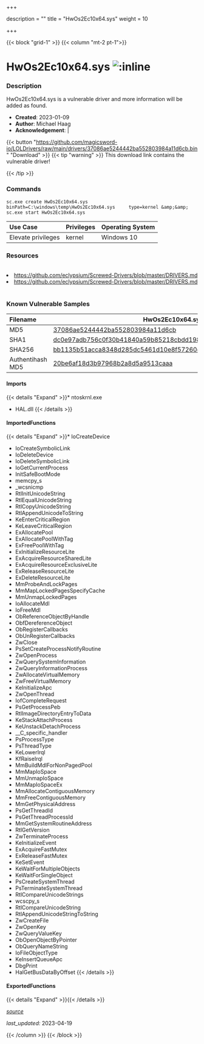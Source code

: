 +++

description = ""
title = "HwOs2Ec10x64.sys"
weight = 10

+++


{{< block "grid-1" >}}
{{< column "mt-2 pt-1">}}


# HwOs2Ec10x64.sys ![:inline](/images/twitter_verified.png) 


### Description

HwOs2Ec10x64.sys is a vulnerable driver and more information will be added as found.

- **Created**: 2023-01-09
- **Author**: Michael Haag
- **Acknowledgement**:  | [](https://twitter.com/)

{{< button "https://github.com/magicsword-io/LOLDrivers/raw/main/drivers/37086ae5244442ba552803984a11d6cb.bin" "Download" >}}
{{< tip "warning" >}}
This download link contains the vulnerable driver!

{{< /tip >}}

### Commands

```
sc.exe create HwOs2Ec10x64.sys binPath=C:\windows\temp\HwOs2Ec10x64.sys     type=kernel &amp;&amp; sc.exe start HwOs2Ec10x64.sys
```

| Use Case | Privileges | Operating System | 
|:---- | ---- | ---- |
| Elevate privileges | kernel | Windows 10 |

### Resources
<br>
<li><a href=" https://github.com/eclypsium/Screwed-Drivers/blob/master/DRIVERS.md"> https://github.com/eclypsium/Screwed-Drivers/blob/master/DRIVERS.md</a></li>
<li><a href="https://github.com/eclypsium/Screwed-Drivers/blob/master/DRIVERS.md">https://github.com/eclypsium/Screwed-Drivers/blob/master/DRIVERS.md</a></li>
<br>

### Known Vulnerable Samples

| Filename | HwOs2Ec10x64.sys |
|:---- | ---- | 
| MD5 | <a href="https://www.virustotal.com/gui/file/37086ae5244442ba552803984a11d6cb">37086ae5244442ba552803984a11d6cb</a> |
| SHA1 | <a href="https://www.virustotal.com/gui/file/dc0e97adb756c0f30b41840a59b85218cbdd198f">dc0e97adb756c0f30b41840a59b85218cbdd198f</a> |
| SHA256 | <a href="https://www.virustotal.com/gui/file/bb1135b51acca8348d285dc5461d10e8f57260e7d0c8cc4a092734d53fc40cbc">bb1135b51acca8348d285dc5461d10e8f57260e7d0c8cc4a092734d53fc40cbc</a> |
| Authentihash MD5 | <a href="https://www.virustotal.com/gui/search/authentihash%253A20be6af18d3b97968b2a8d5a9513caaa">20be6af18d3b97968b2a8d5a9513caaa</a> || Authentihash SHA1 | <a href="https://www.virustotal.com/gui/search/authentihash%253Ab6a4ef3babbd79479723b8586ea0e8c7a33d1661">b6a4ef3babbd79479723b8586ea0e8c7a33d1661</a> || Authentihash SHA256 | <a href="https://www.virustotal.com/gui/search/authentihash%253Aab494aba56e9ea7b6055ac437f6b678e7239b0fda54bf28019480565a098a6e3">ab494aba56e9ea7b6055ac437f6b678e7239b0fda54bf28019480565a098a6e3</a> || Signature | Huawei Technologies Co., Ltd., Symantec Class 3 Extended Validation Code Signing CA - G2, VeriSign   || Company | Huawei || Description | HwOs2Ec || Product | Huawei MateBook || OriginalFilename | HwOs2Ec.sys |
#### Imports
{{< details "Expand" >}}* ntoskrnl.exe
* HAL.dll
{{< /details >}}
#### ImportedFunctions
{{< details "Expand" >}}* IoCreateDevice
* IoCreateSymbolicLink
* IoDeleteDevice
* IoDeleteSymbolicLink
* IoGetCurrentProcess
* InitSafeBootMode
* memcpy_s
* _wcsnicmp
* RtlInitUnicodeString
* RtlEqualUnicodeString
* RtlCopyUnicodeString
* RtlAppendUnicodeToString
* KeEnterCriticalRegion
* KeLeaveCriticalRegion
* ExAllocatePool
* ExAllocatePoolWithTag
* ExFreePoolWithTag
* ExInitializeResourceLite
* ExAcquireResourceSharedLite
* ExAcquireResourceExclusiveLite
* ExReleaseResourceLite
* ExDeleteResourceLite
* MmProbeAndLockPages
* MmMapLockedPagesSpecifyCache
* MmUnmapLockedPages
* IoAllocateMdl
* IoFreeMdl
* ObReferenceObjectByHandle
* ObfDereferenceObject
* ObRegisterCallbacks
* ObUnRegisterCallbacks
* ZwClose
* PsSetCreateProcessNotifyRoutine
* ZwOpenProcess
* ZwQuerySystemInformation
* ZwQueryInformationProcess
* ZwAllocateVirtualMemory
* ZwFreeVirtualMemory
* KeInitializeApc
* ZwOpenThread
* IofCompleteRequest
* PsGetProcessPeb
* RtlImageDirectoryEntryToData
* KeStackAttachProcess
* KeUnstackDetachProcess
* __C_specific_handler
* PsProcessType
* PsThreadType
* KeLowerIrql
* KfRaiseIrql
* MmBuildMdlForNonPagedPool
* MmMapIoSpace
* MmUnmapIoSpace
* MmMapIoSpaceEx
* MmAllocateContiguousMemory
* MmFreeContiguousMemory
* MmGetPhysicalAddress
* PsGetThreadId
* PsGetThreadProcessId
* MmGetSystemRoutineAddress
* RtlGetVersion
* ZwTerminateProcess
* KeInitializeEvent
* ExAcquireFastMutex
* ExReleaseFastMutex
* KeSetEvent
* KeWaitForMultipleObjects
* KeWaitForSingleObject
* PsCreateSystemThread
* PsTerminateSystemThread
* RtlCompareUnicodeStrings
* wcscpy_s
* RtlCompareUnicodeString
* RtlAppendUnicodeStringToString
* ZwCreateFile
* ZwOpenKey
* ZwQueryValueKey
* ObOpenObjectByPointer
* ObQueryNameString
* IoFileObjectType
* KeInsertQueueApc
* DbgPrint
* HalGetBusDataByOffset
{{< /details >}}
#### ExportedFunctions
{{< details "Expand" >}}{{< /details >}}



[*source*](https://github.com/magicsword-io/LOLDrivers/tree/main/yaml/hwos2ec10x64.yaml)

*last_updated:* 2023-04-19








{{< /column >}}
{{< /block >}}
